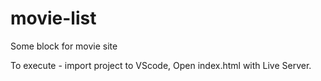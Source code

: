 # movie-list
Some block for movie site

To execute - import project to VScode, Open index.html with Live Server.
